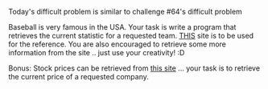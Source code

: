 <div class="md"><p>Today's difficult problem is similar to challenge #64's difficult problem</p>
<p>Baseball is very famous in the USA. Your task is write a program that retrieves the current statistic for a requested team. <a href="http://www.baseball-reference.com/">THIS</a> site is to be used for the reference. You are also encouraged to retrieve some more information from the site .. just use your creativity! :D</p>
<p>Bonus: Stock prices can be retrieved from <a href="http://finance.yahoo.com/">this site</a> ... your task is to retrieve the current price of a requested company.  </p>
</div>

